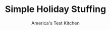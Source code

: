 ---
layout: ../../layouts/MarkdownPostLayout.astro
title: Simple Holiday Stuffing
author: America's Test Kitchen
pubDate: 2023-03-15
description: "Though it has just a handful of ingredients and is supereasy to make, this casserole-style stuffing delivers big, buttery, savory flavor."
image_url: https://res.cloudinary.com/hksqkdlah/image/upload/ar_1:1,c_fill,dpr_2.0,f_auto,fl_lossy.progressive.strip_profile,g_faces:auto,q_auto:low,w_344/37445_sfs-simple-holiday-stuffing-8-1
tags: ["Side Dishes","Vegetables","Make Ahead","Casseroles","Thanksgiving"]
calories: 3386
protein: 7
carbohydrates: 31
fats: 
fiber: 2
ingredients: ["1 1/2 pounds, hearty white sandwich bread, cut into 1/2-inch pieces (16 cups)","12 tablespoons, unsalted butter, cut into 12 pieces","2 , onions, chopped fine","2 , celery ribs, chopped fine","1 tablespoon, poultry seasoning","1 1/2 teaspoons, salt","3/4 teaspoon, pepper","2 1/2 cups, chicken broth"]
serves: 12
time: "2¾ hours, plus 20 minutes cooling"
instructions: ["Adjust oven rack to middle position and heat oven to 300 degrees. Arrange bread evenly on rimmed baking sheet. Bake for 25 minutes. Remove sheet from oven and stir bread to redistribute. Return sheet to oven and continue to bake until bread is light golden brown, 25 to 30 minutes longer. Let cool completely, then transfer to large bowl. (Cooled bread can be stored in zipper-lock bag for up to 2 days.) Increase oven temperature to 375 degrees.","Melt butter in 12-inch skillet over medium-low heat. Continue to cook, swirling pan occasionally, until butter is dark golden brown and has nutty aroma, 5 to 7 minutes. Transfer 3 tablespoons browned butter to small bowl and set aside.","Add onions and celery to skillet, increase heat to medium, and cook until vegetables are soft and beginning to brown, 10 to 13 minutes. Stir in poultry seasoning, salt, and pepper and cook until fragrant, about 30 seconds. Add vegetable mixture to bowl with bread.","Add broth to bread mixture and fold to combine. Let sit for 10 minutes. Fold again until broth is fully absorbed. Transfer stuffing to 13 by 9-inch baking dish and distribute evenly but do not pack down. Drizzle reserved butter evenly over top. Bake until golden brown and crisp on top, 30 to 35 minutes. Transfer dish to wire rack and let cool for 15 minutes. Serve. TO MAKE AHEAD: Before drizzling butter over stuffing in step 4, cover dish with aluminum foil. Refrigerate stuffing and reserved butter for up to 24 hours. To serve, microwave reserved butter until melted. Remove foil, drizzle butter over stuffing, re-cover dish with foil, and bake for 15 minutes. Uncover and continue to bake until stuffing is heated through and top is golden brown, 30 to 35 minutes longer."]
nutrition: ["208 mg Potassium","109 mg Phosphorus","92 mg Calcium","2 mg Iron","31 mg Magnesium","367 mg Sodium","14 g Fat","4 mg Niacin (B3)","3 g Monounsaturated","1 g Polyunsaturated","2 mg Vitamin C","32 mg Cholesterol","7 g Saturated","2 g Fiber","11 µg Folic acid","46 µg Folate (food)","5 g Sugars","9 µg Vitamin K","93 g Water","31 g Carbs","65 µg Folate equivalent (total)","7 g Protein","99 µg Vitamin A","282 kcal Energy","3386 calories"]
notes: "Use a hearty white sandwich bread, such as Arnold Country Classics White Bread (our taste test winner). You will need one loaf for this recipe. We developed this recipe using Bell’s Poultry Seasoning."
---